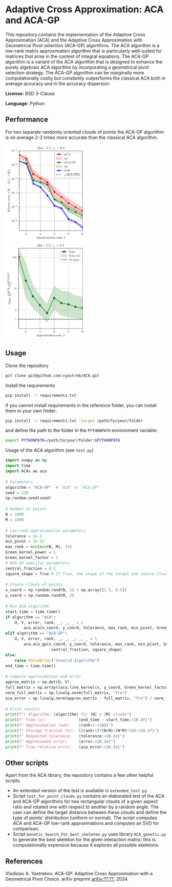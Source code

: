 # Adaptive Cross Approximation: ACA and ACA-GP

This repository contains the implementation of the Adaptive Cross Approximation (ACA) and the Adaptive Cross Approximation with Geometrical Pivot selection (ACA-GP) algorithms. The ACA algorithm is a low-rank matrix approximation algorithm that is particularly well-suited for matrices that arise in the context of integral equations. The ACA-GP algorithm is a variant of the ACA algorithm that is designed to enhance the purely algebraic ACA algorithm by incorporating a geometrical pivot selection strategy. The ACA-GP algorithm can be marginally more computationally costly but constantly outperforms the classical ACA both in average accuracy and in the accuracy dispersion.

**License:** BSD 3-Clause

**Language:** Python

## Performance

For two separate randomly oriented clouds of points the ACA-GP algorithm is on average 2-3 times more accurate than the classical ACA algorithm.

<img src="ACA_GP_vs_ACA.png" width="50%" alt="Error in low rank approximation of the ACA-GP with respect to the ACA and SVD"/> <img src="ACA_GP_gain.png" width="50%" alt="Gain in accuracy with respect to the SVD of the ACA-GP compared to the ACA"/>


## Usage

Clone the repository 
```bash
git clone git@github.com:vyastreb/ACA.git
```

Install the requirements
```bash
pip install -r requirements.txt
```
If you cannot install requirements in the reference folder, you can install them in your own folder:
```bash
pip install -r requirements.txt -target /path/to/your/folder
```
and define the path to the folder in the `PYTHONPATH` environment variable:
```bash
export PYTHONPATH=/path/to/your/folder:$PYTHONPATH
```

Usage of the ACA algorithm (see `test.py`)

```python
import numpy as np
import time
import ACAs as aca

# Parameters
algorithm = "ACA-GP"  # "ACA" or "ACA-GP"
seed = 128
np.random.seed(seed)

# Number of points
N = 1000
M = 1500

# Low-rank approximation parameters
tolerance = 1e-3
min_pivot = 1e-12
max_rank = min(min(N, M), 15)
Green_kernel_power = 1
Green_kernel_factor = 1
# ACA-GP specific parameters
central_fraction = 0.1
square_shape = True # If True, the shape of the target and source clouds should be square-like, if False, the clouds can have arbitrary shape.

# Create clouds of points
x_coord = np.random.rand(N, 2) + np.array([1.5, 0.5])
y_coord = np.random.rand(M, 2)

# Run ACA algorithm
start_time = time.time()
if algorithm == "ACA":
    U, V, error, rank, _, _, _ = \
        aca.aca(x_coord, y_coord, tolerance, max_rank, min_pivot, Green_kernel_factor, Green_kernel_power)
elif algorithm == "ACA-GP":
    U, V, error, rank, _, _, _, _, _ = \
        aca.aca_gp(x_coord, y_coord, tolerance, max_rank, min_pivot, Green_kernel_factor, Green_kernel_power,
                    central_fraction, square_shape)
else:
    raise ValueError("Invalid algorithm")
end_time = time.time()

# Compute approximation and error
approx_matrix = np.dot(U, V)
full_matrix = np.array([aca.line_kernel(x, y_coord, Green_kernel_factor, Green_kernel_power) for x in x_coord])
norm_full_matrix = np.linalg.norm(full_matrix, "fro")
aca_error = np.linalg.norm(approx_matrix - full_matrix, "fro") / norm_full_matrix

# Print results
print(f"/ Algorithm: {algorithm} for {N} x {M} clouds")
print(f" Time (s):              {end_time - start_time:<10.4f}")
print(f" Approximation rank:    {rank+1:<10d}")
print(f" Storage fraction (%):  {(rank+1)*(N+M)/(N*M)*100:<10.2f}")
print(f" Requested tolerance:   {tolerance:<10.2e}")
print(f" Approximate error:     {error:<10.2e}")
print(f" True relative error:   {aca_error:<10.2e}")

```

## Other scripts

Apart from the ACA library, the repository contains a few other helpful scripts.

+ An extended version of the test is available in `extended_test.py`.
+ Script `test_for_point_clouds.py` contains an elaborated test of the ACA and ACA-GP algorithms for two rectangular clouds of a given aspect ratio and rotated one with respect to another by a random angle. The user can define the target distance between these clouds and define the type of points' distribution (uniform or normal). The script computes ACA and ACA-GP low-rank approximations and computes an SVD for comparison.
+ Script `Genetic_Search_For_best_skeleton.py` uses library `ACA_genetic.py` to generate the best skeleton for the given interaction matrix: this is computationally expensive because it explores all possible skeletons.

## References

Vladislav A. Yastrebov. ACA-GP: Adaptive Cross Approximation with a Geometrical Pivot Choice. arXiv preprint [arXiv:??.??](https://arxiv.org/abs/??.??), 2024.



